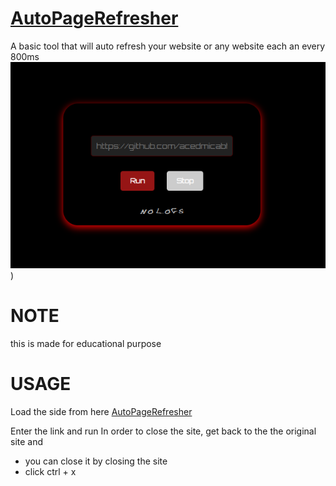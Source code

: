 # [AutoPageRefresher](https://acedmicabhishek.github.io/AutoPageRefresher/) 
A basic tool that will auto refresh your website or any website each an every 800ms
![My Project Logo](https://github.com/acedmicabhishek/AutoPageRefresher/blob/main/Screenshot%20From%202024-11-13%2012-21-46.png))


# NOTE
this is made for educational purpose

# USAGE
Load the side from here [AutoPageRefresher](https://acedmicabhishek.github.io/AutoPageRefresher/) 

Enter the link and run 
In order to close the site, get back to the the original site and
- you can close it by closing the site
- click ctrl + x

